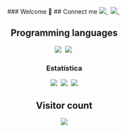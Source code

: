 <div  align="center">
### Welcome 👋
## Connect me

<a href="https://www.linkedin.com/in/raison-robert/">
  <img src="https://img.shields.io/badge/linkedin-%230077B5.svg?&style=for-the-badge&logo=linkedin&logoColor=white" />
</a>&nbsp;
<a href="mailto:raysonnrobert@gmail.com">
  <img src="https://img.shields.io/badge/gmail-D14836?style=for-the-badge&logo=gmail&logoColor=white" />
</a>&nbsp;
  
## Programming languages

<img  src="https://img.shields.io/badge/Kotlin-8382E3?style=for-the-badge&logo=kotlin&logoColor=white">&nbsp;
<img  src="https://img.shields.io/badge/Java-E56F08?style=for-the-badge&logo=java&logoColor=white">&nbsp;
  
### Estatística

<img src="https://github-readme-stats.vercel.app/api?username=RaisonRobert&count_private=true&show_icons=true&theme=tokyonight" />&nbsp;
<img src="https://github-readme-streak-stats.herokuapp.com/?user=RaisonRobert&theme=tokyonight" />&nbsp;
<img src="https://github-readme-stats.vercel.app/api/top-langs/?username=RaisonRobert&layout=compact&theme=tokyonight&langs_count=10&hide=html,purebasic,scss,css" />

## Visitor count

<img src="https://profile-counter.glitch.me/RaisonRobert/count.svg" />
